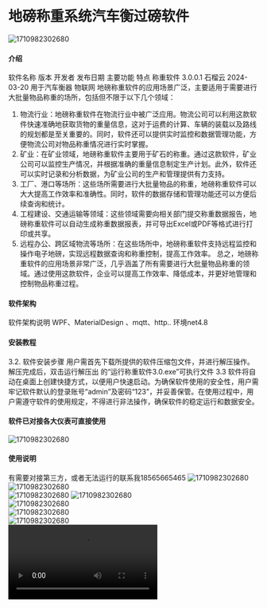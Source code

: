 # 地磅称重系统汽车衡过磅软件
![1710982302680](img/1710982302680.png)
#### 介绍
软件名称	版本	开发者	发布日期	主要功能	特点
称重软件	3.0.0.1	石榴云	2024-03-20	用于汽车衡器	物联网
地磅称重软件的应用场景广泛，主要适用于需要进行大批量物品称重的场所，包括但不限于以下几个领域：
1. 物流行业：地磅称重软件在物流行业中被广泛应用。物流公司可以利用这款软件快速准确地获取货物的重量信息，这对于运费的计算、车辆的装载以及路线的规划都是至关重要的。同时，软件还可以提供实时监控和数据管理功能，方便物流公司对物品称重情况进行实时掌握。
2. 矿业：在矿业领域，地磅称重软件主要用于矿石的称重。通过这款软件，矿业公司可以监控生产情况，并根据准确的重量信息制定生产计划。此外，软件还可以实时记录和分析数据，为矿业公司的生产和管理提供有力支持。
3. 工厂、港口等场所：这些场所需要进行大批量物品的称重，地磅称重软件可以大大提高工作效率和准确性。同时，软件的数据存储和管理功能还可以方便后续查询和统计。
4. 工程建设、交通运输等领域：这些领域需要向相关部门提交称重数据报告，地磅称重软件可以自动生成称重数据报表，并可导出Excel或PDF等格式进行打印或共享。
5. 远程办公、跨区域物流等场所：在这些场所中，地磅称重软件支持远程监控和操作电子地磅，实现远程数据查询和称重控制，提高工作效率。
总之，地磅称重软件的应用场景非常广泛，几乎涵盖了所有需要进行大批量物品称重的领域。通过使用这款软件，企业可以提高工作效率、降低成本，并更好地管理和控制物品称重过程。
#### 软件架构
软件架构说明
WPF、MaterialDesign 、mqtt、http..
环境net4.8
#### 安装教程
3.2. 软件安装步骤
用户需首先下载所提供的软件压缩包文件，并进行解压操作。解压完成后，双击运行解压出	的“运行称重软件3.0.exe”可执行文件
3.3 软件将自动在桌面上创建快捷方式，以便用户快速启动。为确保软件使用的安全性，用户需牢记软件默认的登录账号“admin”及密码“123”，并妥善保管。在使用过程中，用户需遵守软件的使用规定，不得进行非法操作，确保软件的稳定运行和数据安全。
#### 软件已对接各大仪表可直接使用
![1710982302680](img/32536c8c243415c1778787fa6ba65a9.png)  
#### 使用说明
有需要对接第三方，或者无法运行的联系我18565665465
![1710982302680](img/1cfb1b9b459b1bd901802495f7f4cd9.jpg)  
![1710982302680](img/1710982302680.png)  
![1710982302680](img/7237866930513b1534dfd1bf14ab31a.png)
![1710982302680](img/1710982633505.jpg)  
![1710982302680](img/f579038c5a82286fffa6ae87493b6aa.png)  
![1710982302680](img/ef5ca9c882bee0d13b9db833b57ff61.png)  
![1710982302680](img/eb1a434dc0930d95ec67b78a4a42028.png)  
![1710982302680](img/20240401-0312-54.5111639.mp4)  
